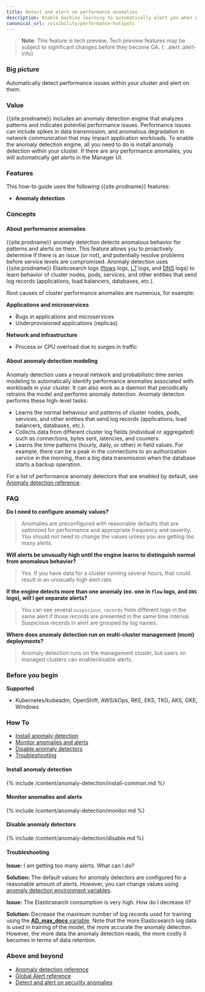 ```yaml
---
title: Detect and alert on performance anomalies
description: Enable machine learning to automatically alert you when clusters have performance issues. 
canonical_url: /visibility/performance-hotspots
---
```


>**Note**: This feature is tech preview. Tech preview features may be subject to significant changes before they become GA.
{: .alert .alert-info}

### Big picture

Automatically detect performance issues within your cluster and alert on them.

### Value

{{site.prodname}} includes an anomaly detection engine that analyzes patterns and indicates potential performance issues. Performance issues can include spikes in data transmission, and anomalous degradation in network communication that may impact application workloads. To enable the anomaly detection engine, all you need to do is install anomaly detection within your cluster. If there are any performance anomalies, you will automatically get alerts in the Manager UI.

### Features

This how-to guide uses the following {{site.prodname}} features:
- **Anomaly detection** 

### Concepts 

#### About performance anomalies

{{site.prodname}} anomaly detection detects anomalous behavior for patterns and 
alerts on them. This feature allows you to proactively determine if there is an issue (or not), and potentially 
resolve problems before service levels are compromised. Anomaly detection uses {{site.prodname}} Elasticsearch logs 
([flows]({{site.baseurl}}/visibility/elastic/flow) logs, [L7]({{site.baseurl}}/visibility/elastic/l7) logs, and [DNS]({{site.baseurl}}/visibility/elastic/dns) logs) to learn behavior of cluster nodes, pods, services, and other 
entities that send log records (applications, load balancers, databases, etc.).

Root causes of cluster performance anomalies are numerous, for example:

**Applications and microservices**
- Bugs in applications and microservices
- Underprovisioned applications (replicas)

**Network and infrastructure**
- Process or CPU overload due to surges in traffic 

#### About anomaly detection modeling

Anomaly detection uses a neural network and probabilistic time series modeling to automatically 
identify performance anomalies associated with workloads in your cluster. It can also work as a daemon that 
periodically retrains the model and performs anomaly detection. Anomaly detecton performs these 
high-level tasks:

- Learns the normal behaviour and patterns of cluster nodes, pods, services, and other entities that send log records 
(applications, load balancers, databases, etc.).
- Collects data from different cluster log fields (individual or aggregated) such as connections, 
bytes sent, latencies, and counters.
- Learns the time patterns (hourly, daily, or other) in field values. For example, there can be a peak 
in the connections to an authorization service in the morning, then a big data transmission when 
the database starts a backup operation.

For a list of performance anomaly detectors that are enabled by default, see [Anomaly detection reference]({{site.baseurl}}/reference/anomaly-detection/all-jobs-envars#performance-anomaly-detectors).

### FAQ

**Do I need to configure anomaly values?**

>Anomalies are preconfigured with reasonable defaults that are optimized for performance and appropriate frequency and severity. You should not need to change the values unless you are getting too many alerts. 

**Will alerts be unusually high until the engine learns to distinguish normal from anomalous behavior?**

>Yes. If you have data for a cluster running several hours, that could result in an unusually high alert rate.

**If the engine detects more than one anomaly (ex. one in `flow` logs, and `DNS` logs), will I get separate alerts?**

>You can see several `suspicious_records` from different logs in the same alert if those records are presented in 
> the same time interval. Suspicious records in alert are grouped by log names.

**Where does anomaly detection run on multi-cluster management (mcm) deployments?**

>Anomaly detection runs on the management cluster, but users on managed clusters can enable/disable alerts. 

### Before you begin

**Supported** 

- Kubernetes/kubeadm, OpenShift, AWS/kOps, RKE, EKS, TKG, AKS, GKE, Windows

### How To

- [Install anomaly detection](#install-anomaly-detection)
- [Monitor anomalies and alerts](#monitor-anomalies-and-alerts)
- [Disable anomaly detectors](#disable-anomaly-detectors)
- [Troubleshooting](#troubleshooting)

#### Install anomaly detection

{% include /content/anomaly-detection/install-common.md %}

#### Monitor anomalies and alerts

{% include /content/anomaly-detection/monitor.md %}

#### Disable anomaly detectors

{% include /content/anomaly-detection/disable.md %}

#### Troubleshooting

**Issue:** I am getting too many alerts. What can I do?

**Solution:** The default values for anomaly detectors are configured for a reasonable amount of alerts. However, you can change values using [anomaly detection environment variables]({{site.baseurl}}/reference/anomaly-detection/all-jobs-envars). 

**Issue:** The Elasticsearch consumption is very high. How do I decrease it?

**Solution:** Decrease the maximum number of log records used for training using the [**AD_max_docs** variable]({{site.baseurl}}/reference/anomaly-detection/all-jobs-envars). Note that the more Elasticsearch log data is used in training of the model, the more accurate the anomaly detection. However, the more data the anomaly detection reads, the more costly it becomes in terms of data retention.

### Above and beyond

- [Anomaly detection reference]({{site.baseurl}}/reference/anomaly-detection/all-jobs-envars)
- [Global Alert reference]({{site.baseurl}}/reference/resources/globalalert)
- [Detect and alert on security anomalies]({{site.baseurl}}/threat/security-anomalies)
